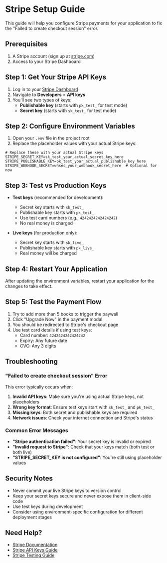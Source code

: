 # Stripe Setup Guide

This guide will help you configure Stripe payments for your application to fix the "Failed to create checkout session" error.

## Prerequisites

1. A Stripe account (sign up at [stripe.com](https://stripe.com))
2. Access to your Stripe Dashboard

## Step 1: Get Your Stripe API Keys

1. Log in to your [Stripe Dashboard](https://dashboard.stripe.com)
2. Navigate to **Developers** > **API keys**
3. You'll see two types of keys:
   - **Publishable key** (starts with `pk_test_` for test mode)
   - **Secret key** (starts with `sk_test_` for test mode)

## Step 2: Configure Environment Variables

1. Open your `.env` file in the project root
2. Replace the placeholder values with your actual Stripe keys:

```env
# Replace these with your actual Stripe keys
STRIPE_SECRET_KEY=sk_test_your_actual_secret_key_here
STRIPE_PUBLISHABLE_KEY=pk_test_your_actual_publishable_key_here
STRIPE_WEBHOOK_SECRET=whsec_your_webhook_secret_here  # Optional for now
```

## Step 3: Test vs Production Keys

- **Test keys** (recommended for development):
  - Secret key starts with `sk_test_`
  - Publishable key starts with `pk_test_`
  - Use test card numbers (e.g., `4242424242424242`)
  - No real money is charged

- **Live keys** (for production only):
  - Secret key starts with `sk_live_`
  - Publishable key starts with `pk_live_`
  - Real money will be charged

## Step 4: Restart Your Application

After updating the environment variables, restart your application for the changes to take effect.

## Step 5: Test the Payment Flow

1. Try to add more than 5 books to trigger the paywall
2. Click "Upgrade Now" in the payment modal
3. You should be redirected to Stripe's checkout page
4. Use test card details if using test keys:
   - Card number: `4242424242424242`
   - Expiry: Any future date
   - CVC: Any 3 digits

## Troubleshooting

### "Failed to create checkout session" Error

This error typically occurs when:
1. **Invalid API keys**: Make sure you're using actual Stripe keys, not placeholders
2. **Wrong key format**: Ensure test keys start with `sk_test_` and `pk_test_`
3. **Missing keys**: Both secret and publishable keys are required
4. **Network issues**: Check your internet connection and Stripe's status

### Common Error Messages

- **"Stripe authentication failed"**: Your secret key is invalid or expired
- **"Invalid request to Stripe"**: Check that your keys match (both test or both live)
- **"STRIPE_SECRET_KEY is not configured"**: You're still using placeholder values

## Security Notes

- Never commit your live Stripe keys to version control
- Keep your secret keys secure and never expose them in client-side code
- Use test keys during development
- Consider using environment-specific configuration for different deployment stages

## Need Help?

- [Stripe Documentation](https://stripe.com/docs)
- [Stripe API Keys Guide](https://stripe.com/docs/keys)
- [Stripe Testing Guide](https://stripe.com/docs/testing)
